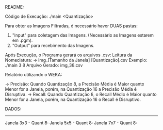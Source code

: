README:

Código de Execução:
./main <Tamanho da Janela> <Quantização>

Para obter as Imagens Filtradas, é necessário haver DUAS pastas:
1. "Input" para coletagem das Imagens. (Necessário as Imagens estarem em .pgm).
2. "Output" para recebimento das Imagens.

Após Execução, o Programa gerará os arquivos .csv:
Leitura da Nomeclatura:
-> img_[Tamanho da Janela] [Quantização].csv
Exemplo:
	./main 3 8
Arquivo Gerado:
	img_38.csv

Relatório utilizando o WEKA:

-> Precisão: Quando Quantização 8, a Precisão Média é Maior quanto Menor for a Janela, porém, na Quantização 16 a Precisão Média é Disruptiva.
-> Recall: Quando Quantização 8, o Recall Médio é Maior quanto Menor for a Janela, porém, na Quantização 16 o Recall é Disruptivo.

DADOS:

--------------------------------------------------------------------------------------

Janela 3x3 - Quant 8:           Janela 5x5 - Quant 8:		Janela 7x7 - Quant 8:

